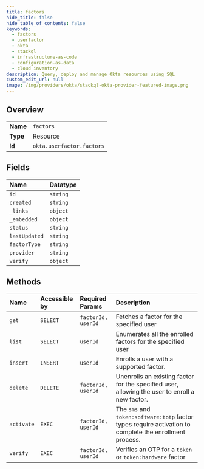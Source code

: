 ```yaml
---
title: factors
hide_title: false
hide_table_of_contents: false
keywords:
  - factors
  - userfactor
  - okta    
  - stackql
  - infrastructure-as-code
  - configuration-as-data
  - cloud inventory
description: Query, deploy and manage Okta resources using SQL
custom_edit_url: null
image: /img/providers/okta/stackql-okta-provider-featured-image.png
---
```

  
    

## Overview
<table><tbody>
<tr><td><b>Name</b></td><td><code>factors</code></td></tr>
<tr><td><b>Type</b></td><td>Resource</td></tr>
<tr><td><b>Id</b></td><td><code>okta.userfactor.factors</code></td></tr>
</tbody></table>

## Fields
| Name | Datatype |
|:-----|:---------|
| `id` | `string` |
| `created` | `string` |
| `_links` | `object` |
| `_embedded` | `object` |
| `status` | `string` |
| `lastUpdated` | `string` |
| `factorType` | `string` |
| `provider` | `string` |
| `verify` | `object` |
## Methods
| Name | Accessible by | Required Params | Description |
|:-----|:--------------|:----------------|:------------|
| `get` | `SELECT` | `factorId, userId` | Fetches a factor for the specified user |
| `list` | `SELECT` | `userId` | Enumerates all the enrolled factors for the specified user |
| `insert` | `INSERT` | `userId` | Enrolls a user with a supported factor. |
| `delete` | `DELETE` | `factorId, userId` | Unenrolls an existing factor for the specified user, allowing the user to enroll a new factor. |
| `activate` | `EXEC` | `factorId, userId` | The `sms` and `token:software:totp` factor types require activation to complete the enrollment process. |
| `verify` | `EXEC` | `factorId, userId` | Verifies an OTP for a `token` or `token:hardware` factor |
